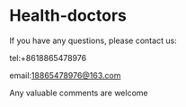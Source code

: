 # Health-doctors
If you have any questions, please contact us:

tel:+8618865478976

email:18865478976@163.com

Any valuable comments are welcome
